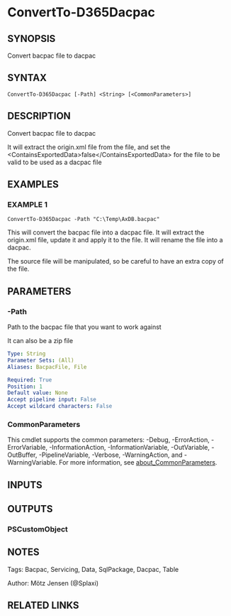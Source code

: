 ﻿---
external help file: d365fo.tools-help.xml
Module Name: d365fo.tools
online version: https://msdyn365fo.wordpress.com/2019/12/18/cleanup-tempdb-tables-in-a-msdyn365fo-sandbox-environment/
schema: 2.0.0
---

# ConvertTo-D365Dacpac

## SYNOPSIS
Convert bacpac file to dacpac

## SYNTAX

```
ConvertTo-D365Dacpac [-Path] <String> [<CommonParameters>]
```

## DESCRIPTION
Convert bacpac file to dacpac

It will extract the origin.xml file from the file, and set the \<ContainsExportedData\>false\</ContainsExportedData\> for the file to be valid to be used as a dacpac file

## EXAMPLES

### EXAMPLE 1
```
ConvertTo-D365Dacpac -Path "C:\Temp\AxDB.bacpac"
```

This will convert the bacpac file into a dacpac file.
It will extract the origin.xml file, update it and apply it to the file.
It will rename the file into a dacpac.

The source file will be manipulated, so be careful to have an extra copy of the file.

## PARAMETERS

### -Path
Path to the bacpac file that you want to work against

It can also be a zip file

```yaml
Type: String
Parameter Sets: (All)
Aliases: BacpacFile, File

Required: True
Position: 1
Default value: None
Accept pipeline input: False
Accept wildcard characters: False
```

### CommonParameters
This cmdlet supports the common parameters: -Debug, -ErrorAction, -ErrorVariable, -InformationAction, -InformationVariable, -OutVariable, -OutBuffer, -PipelineVariable, -Verbose, -WarningAction, and -WarningVariable. For more information, see [about_CommonParameters](http://go.microsoft.com/fwlink/?LinkID=113216).

## INPUTS

## OUTPUTS

### PSCustomObject
## NOTES
Tags: Bacpac, Servicing, Data, SqlPackage, Dacpac, Table

Author: Mötz Jensen (@Splaxi)

## RELATED LINKS
